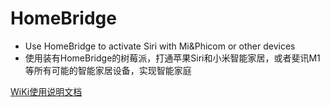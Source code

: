 # HomeBridge
- Use HomeBridge to activate Siri with Mi&amp;Phicom or other devices
- 使用装有HomeBridge的树莓派，打通苹果Siri和小米智能家居，或者斐讯M1等所有可能的智能家居设备，实现智能家庭

[WiKi使用说明文档](https://homebridge.gitbook.io/docs/)
